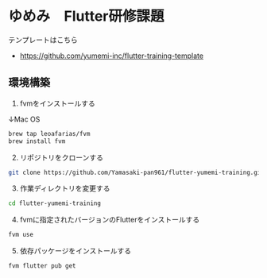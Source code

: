 # ゆめみ　Flutter研修課題

テンプレートはこちら
- https://github.com/yumemi-inc/flutter-training-template

## 環境構築

1. fvmをインストールする

↓Mac OS
```bash
brew tap leoafarias/fvm
brew install fvm
```

2.  リポジトリをクローンする
```bash
git clone https://github.com/Yamasaki-pan961/flutter-yumemi-training.git
```

3. 作業ディレクトリを変更する
```bash
cd flutter-yumemi-training
```

4. fvmに指定されたバージョンのFlutterをインストールする
```bash
fvm use
```

5. 依存パッケージをインストールする
```
fvm flutter pub get
```
